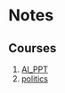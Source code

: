 # Notes

## Courses

1. [AI_PPT](./School/Courses/AI/AI_ppt.md)
2. [politics](./School/Courses/politics/politics_ppt.md)
